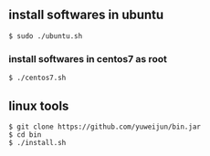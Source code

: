 ## install softwares in ubuntu

    $ sudo ./ubuntu.sh

### install softwares in centos7 as root

    $ ./centos7.sh

## linux tools

    $ git clone https://github.com/yuweijun/bin.jar
    $ cd bin
    $ ./install.sh
